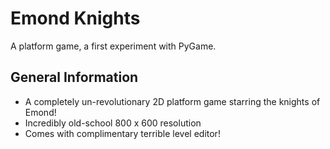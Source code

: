 Emond Knights
=============
A platform game, a first experiment with PyGame.

General Information
-------------------
* A completely un-revolutionary 2D platform game starring the knights of Emond!
* Incredibly old-school 800 x 600 resolution
* Comes with complimentary terrible level editor!